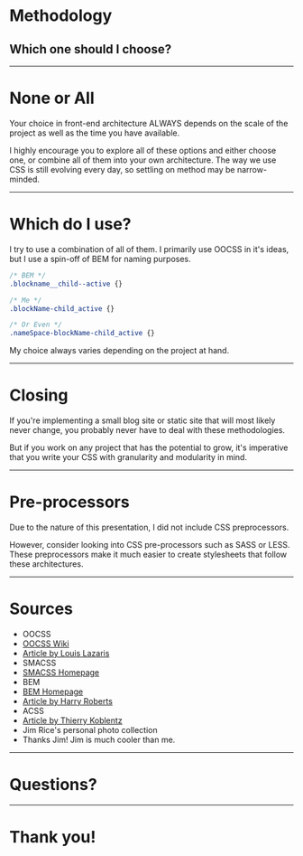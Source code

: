 # Methodology
## Which one should I choose?

---
# None or All
Your choice in front-end architecture ALWAYS depends on the scale of the project
as well as the time you have available.  

I highly encourage you to explore all of these options and either choose one, or 
combine all of them into your own architecture.  The way we use CSS is still evolving
every day, so settling on method may be narrow-minded.

---
# Which do I use?
I try to use a combination of all of them.  I primarily use OOCSS in it's ideas, but
I use a spin-off of BEM for naming purposes.  

~~~css
/* BEM */
.blockname__child--active {}

/* Me */
.blockName-child_active {}

/* Or Even */
.nameSpace-blockName-child_active {}
~~~

My choice always varies depending on the project at hand.

---
# Closing
If you're implementing a small blog site or static site that will most likely never 
change, you probably never have to deal with these methodologies.

But if you work on any project that has the potential to grow, it's imperative that
you write your CSS with granularity and modularity in mind.

---
# Pre-processors
Due to the nature of this presentation, I did not include CSS preprocessors.

However, consider looking into CSS pre-processors such as SASS or LESS.  
These preprocessors make it much easier to create stylesheets that 
follow these architectures.

---
# Sources

* OOCSS
 * [OOCSS Wiki](https://github.com/stubbornella/oocss/wiki)
 * [Article by Louis Lazaris](http://coding.smashingmagazine.com/2011/12/12/an-introduction-to-object-oriented-css-oocss/)
* SMACSS
 * [SMACSS Homepage](http://smacss.com/)
* BEM
 * [BEM Homepage](http://bem.info/)
 * [Article by Harry Roberts](http://csswizardry.com/2013/01/mindbemding-getting-your-head-round-bem-syntax/)
* ACSS
 * [Article by Thierry Koblentz](http://coding.smashingmagazine.com/2013/10/21/challenging-css-best-practices-atomic-approach/)
* Jim Rice's personal photo collection
 * Thanks Jim!  Jim is much cooler than me.
 
---
# Questions?

---
# Thank you!